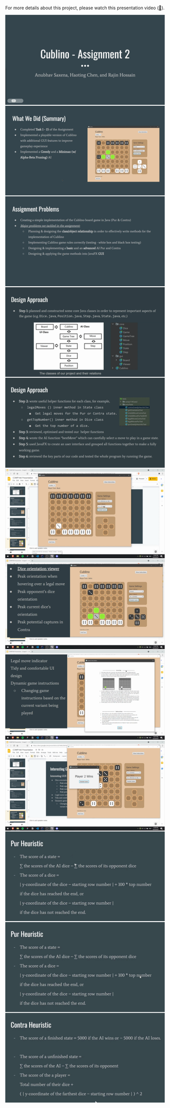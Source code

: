 For more details about this project, please watch this presentation video ([🔗](/documentation/Presentation%20Assignment%202.mp4)).

![](/images/figure1.png)
![](/images/figure2.png)
![](/images/figure3.png)
![](/images/figure4.png)
![](/images/figure5.png)
![](/images/figure6.png)
![](/images/figure7.png)
![](/images/figure8.png)
![](/images/figure9.png)
![](/images/figure10.png)
![](/images/figure11.png)
![](/images/figure12.png)